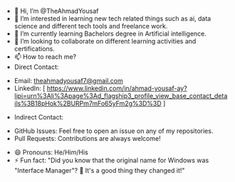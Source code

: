 - 👋 Hi, I’m @TheAhmadYousaf
- 👀 I’m interested in learning new tech related things such as ai, data science and different tech tools and freelance work.
- 🌱 I’m currently learning Bachelors degree in Artificial intelligence.
- 💞️ I’m looking to collaborate on different learning activities and certifications.
- 📫 How to reach me?
- Direct Contact:
* Email: theahmadyousaf7@gmail.com
* LinkedIn: [ https://www.linkedin.com/in/ahmad-yousaf-ay?lipi=urn%3Ali%3Apage%3Ad_flagship3_profile_view_base_contact_details%3B18pHok%2BURPm7mFo65yFm2g%3D%3D ]
- Indirect Contact:
* GitHub Issues: Feel free to open an issue on any of my repositories.
* Pull Requests: Contributions are always welcome!
- 😄 Pronouns: He/Him/His
- ⚡ Fun fact: "Did you know that the original name for Windows was "Interface Manager"? 🤯 It's a good thing they changed it!"


<!---
TheAhmadYousaf/TheAhmadYousaf is a ✨ special ✨ repository because its `README.md` (this file) appears on your GitHub profile.
You can click the Preview link to take a look at your changes.
--->
